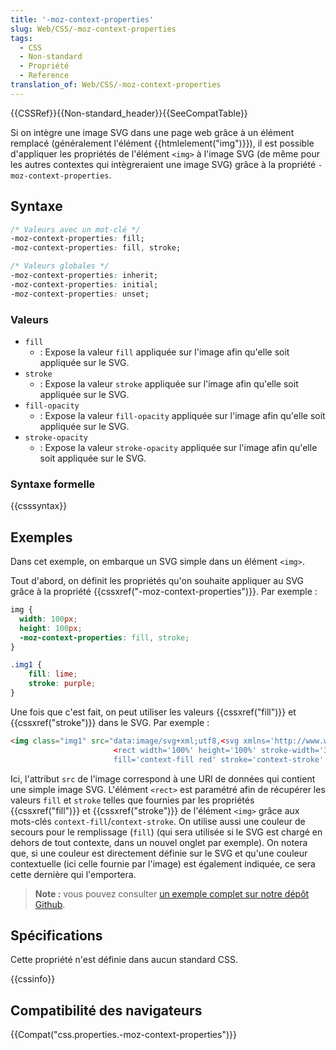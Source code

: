 ```yaml
---
title: '-moz-context-properties'
slug: Web/CSS/-moz-context-properties
tags:
  - CSS
  - Non-standard
  - Propriété
  - Reference
translation_of: Web/CSS/-moz-context-properties
---
```

{{CSSRef}}{{Non-standard_header}}{{SeeCompatTable}}

Si on intègre une image SVG dans une page web grâce à un élément remplacé (généralement l'élément {{htmlelement("img")}}), il est possible d'appliquer les propriétés de l'élément `<img>` à l'image SVG (de même pour les autres contextes qui intègreraient une image SVG) grâce à la propriété `-moz-context-properties`.

## Syntaxe

```css
/* Valeurs avec un mot-clé */
-moz-context-properties: fill;
-moz-context-properties: fill, stroke;

/* Valeurs globales */
-moz-context-properties: inherit;
-moz-context-properties: initial;
-moz-context-properties: unset;
```

### Valeurs

- `fill`
  - : Expose la valeur `fill` appliquée sur l'image afin qu'elle soit appliquée sur le SVG.
- `stroke`
  - : Expose la valeur `stroke` appliquée sur l'image afin qu'elle soit appliquée sur le SVG.
- `fill-opacity`
  - : Expose la valeur `fill-opacity` appliquée sur l'image afin qu'elle soit appliquée sur le SVG.
- `stroke-opacity`
  - : Expose la valeur `stroke-opacity` appliquée sur l'image afin qu'elle soit appliquée sur le SVG.

### Syntaxe formelle

{{csssyntax}}

## Exemples

Dans cet exemple, on embarque un SVG simple dans un élément `<img>`.

Tout d'abord, on définit les propriétés qu'on souhaite appliquer au SVG grâce à la propriété {{cssxref("-moz-context-properties")}}. Par exemple :

```css
img {
  width: 100px;
  height: 100px;
  -moz-context-properties: fill, stroke;
}

.img1 {
    fill: lime;
    stroke: purple;
}
```

Une fois que c'est fait, on peut utiliser les valeurs {{cssxref("fill")}} et {{cssxref("stroke")}} dans le SVG. Par exemple :

```html
<img class="img1" src="data:image/svg+xml;utf8,<svg xmlns='http://www.w3.org/2000/svg'>
                       <rect width='100%' height='100%' stroke-width='30px'
                       fill='context-fill red' stroke='context-stroke' fill-opacity='0.5'/></svg>">
```

Ici, l'attribut `src` de l'image correspond à une URI de données qui contient une simple image SVG. L'élément `<rect>` est paramétré afin de récupérer les valeurs `fill` et `stroke` telles que fournies par les propriétés {{cssxref("fill")}} et {{cssxref("stroke")}} de l'élément `<img>` grâce aux mots-clés `context-fill`/`context-stroke`. On utilise aussi une couleur de secours pour le remplissage (`fill`) (qui sera utilisée si le SVG est chargé en dehors de tout contexte, dans un nouvel onglet par exemple). On notera que, si une couleur est directement définie sur le SVG et qu'une couleur contextuelle (ici celle fournie par l'image) est également indiquée, ce sera cette dernière qui l'emportera.

> **Note :** vous pouvez consulter [un exemple complet sur notre dépôt Github](https://mdn.github.io/css-examples/moz-context-properties/).

## Spécifications

Cette propriété n'est définie dans aucun standard CSS.

{{cssinfo}}

## Compatibilité des navigateurs

{{Compat("css.properties.-moz-context-properties")}}
